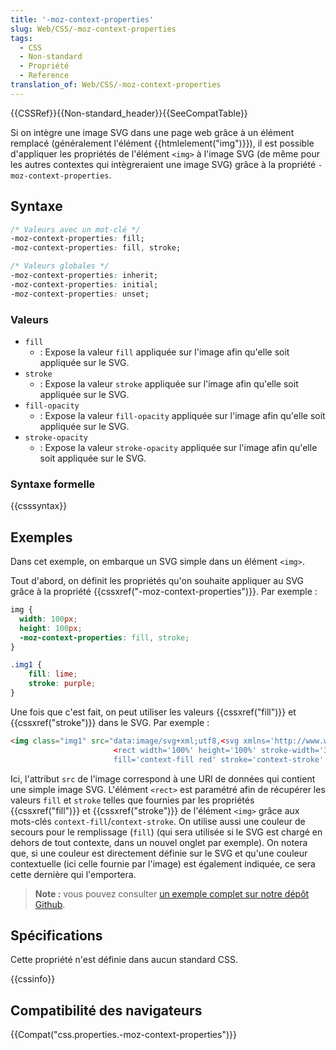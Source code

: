 ```yaml
---
title: '-moz-context-properties'
slug: Web/CSS/-moz-context-properties
tags:
  - CSS
  - Non-standard
  - Propriété
  - Reference
translation_of: Web/CSS/-moz-context-properties
---
```

{{CSSRef}}{{Non-standard_header}}{{SeeCompatTable}}

Si on intègre une image SVG dans une page web grâce à un élément remplacé (généralement l'élément {{htmlelement("img")}}), il est possible d'appliquer les propriétés de l'élément `<img>` à l'image SVG (de même pour les autres contextes qui intègreraient une image SVG) grâce à la propriété `-moz-context-properties`.

## Syntaxe

```css
/* Valeurs avec un mot-clé */
-moz-context-properties: fill;
-moz-context-properties: fill, stroke;

/* Valeurs globales */
-moz-context-properties: inherit;
-moz-context-properties: initial;
-moz-context-properties: unset;
```

### Valeurs

- `fill`
  - : Expose la valeur `fill` appliquée sur l'image afin qu'elle soit appliquée sur le SVG.
- `stroke`
  - : Expose la valeur `stroke` appliquée sur l'image afin qu'elle soit appliquée sur le SVG.
- `fill-opacity`
  - : Expose la valeur `fill-opacity` appliquée sur l'image afin qu'elle soit appliquée sur le SVG.
- `stroke-opacity`
  - : Expose la valeur `stroke-opacity` appliquée sur l'image afin qu'elle soit appliquée sur le SVG.

### Syntaxe formelle

{{csssyntax}}

## Exemples

Dans cet exemple, on embarque un SVG simple dans un élément `<img>`.

Tout d'abord, on définit les propriétés qu'on souhaite appliquer au SVG grâce à la propriété {{cssxref("-moz-context-properties")}}. Par exemple :

```css
img {
  width: 100px;
  height: 100px;
  -moz-context-properties: fill, stroke;
}

.img1 {
    fill: lime;
    stroke: purple;
}
```

Une fois que c'est fait, on peut utiliser les valeurs {{cssxref("fill")}} et {{cssxref("stroke")}} dans le SVG. Par exemple :

```html
<img class="img1" src="data:image/svg+xml;utf8,<svg xmlns='http://www.w3.org/2000/svg'>
                       <rect width='100%' height='100%' stroke-width='30px'
                       fill='context-fill red' stroke='context-stroke' fill-opacity='0.5'/></svg>">
```

Ici, l'attribut `src` de l'image correspond à une URI de données qui contient une simple image SVG. L'élément `<rect>` est paramétré afin de récupérer les valeurs `fill` et `stroke` telles que fournies par les propriétés {{cssxref("fill")}} et {{cssxref("stroke")}} de l'élément `<img>` grâce aux mots-clés `context-fill`/`context-stroke`. On utilise aussi une couleur de secours pour le remplissage (`fill`) (qui sera utilisée si le SVG est chargé en dehors de tout contexte, dans un nouvel onglet par exemple). On notera que, si une couleur est directement définie sur le SVG et qu'une couleur contextuelle (ici celle fournie par l'image) est également indiquée, ce sera cette dernière qui l'emportera.

> **Note :** vous pouvez consulter [un exemple complet sur notre dépôt Github](https://mdn.github.io/css-examples/moz-context-properties/).

## Spécifications

Cette propriété n'est définie dans aucun standard CSS.

{{cssinfo}}

## Compatibilité des navigateurs

{{Compat("css.properties.-moz-context-properties")}}
